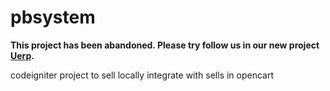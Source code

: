 pbsystem
========

**This project has been abandoned. Please try follow us in our new project [Uerp](https://github.com/uelei/uerp).**

codeigniter project to sell locally integrate with sells in opencart

